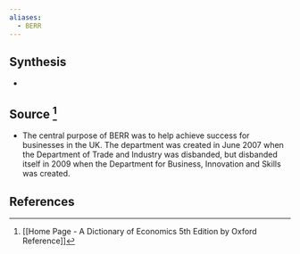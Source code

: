 ```yaml
---
aliases:
  - BERR
---
```

## Synthesis
- 
## Source [^1]
- The central purpose of BERR was to help achieve success for businesses in the UK. The department was created in June 2007 when the Department of Trade and Industry was disbanded, but disbanded itself in 2009 when the Department for Business, Innovation and Skills was created.
## References

[^1]: [[Home Page - A Dictionary of Economics 5th Edition by Oxford Reference]]
